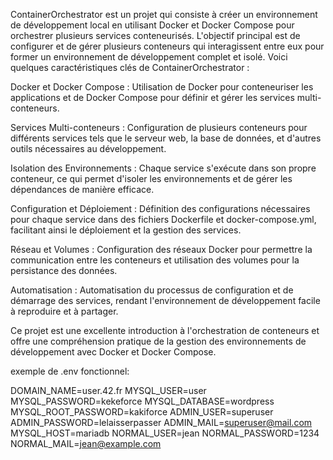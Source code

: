 ContainerOrchestrator est un projet qui consiste à créer un environnement de développement local en utilisant Docker et Docker Compose pour orchestrer plusieurs services conteneurisés. L'objectif principal est de configurer et de gérer plusieurs conteneurs qui interagissent entre eux pour former un environnement de développement complet et isolé.
Voici quelques caractéristiques clés de ContainerOrchestrator :


Docker et Docker Compose : Utilisation de Docker pour conteneuriser les applications et de Docker Compose pour définir et gérer les services multi-conteneurs.


Services Multi-conteneurs : Configuration de plusieurs conteneurs pour différents services tels que le serveur web, la base de données, et d'autres outils nécessaires au développement.


Isolation des Environnements : Chaque service s'exécute dans son propre conteneur, ce qui permet d'isoler les environnements et de gérer les dépendances de manière efficace.


Configuration et Déploiement : Définition des configurations nécessaires pour chaque service dans des fichiers Dockerfile et docker-compose.yml, facilitant ainsi le déploiement et la gestion des services.


Réseau et Volumes : Configuration des réseaux Docker pour permettre la communication entre les conteneurs et utilisation des volumes pour la persistance des données.


Automatisation : Automatisation du processus de configuration et de démarrage des services, rendant l'environnement de développement facile à reproduire et à partager.


Ce projet est une excellente introduction à l'orchestration de conteneurs et offre une compréhension pratique de la gestion des environnements de développement avec Docker et Docker Compose.

exemple de .env fonctionnel:

DOMAIN_NAME=user.42.fr
MYSQL_USER=user
MYSQL_PASSWORD=kekeforce
MYSQL_DATABASE=wordpress
MYSQL_ROOT_PASSWORD=kakiforce
ADMIN_USER=superuser
ADMIN_PASSWORD=lelaisserpasser
ADMIN_MAIL=superuser@mail.com
MYSQL_HOST=mariadb
NORMAL_USER=jean
NORMAL_PASSWORD=1234
NORMAL_MAIL=jean@example.com
